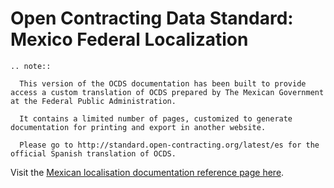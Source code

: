 Open Contracting Data Standard: Mexico Federal Localization
===========================================================

```eval_rst
.. note:: 

  This version of the OCDS documentation has been built to provide access a custom translation of OCDS prepared by The Mexican Government at the Federal Public Administration.

  It contains a limited number of pages, customized to generate documentation for printing and export in another website.

  Please go to http://standard.open-contracting.org/latest/es for the official Spanish translation of OCDS. 

```

Visit the [Mexican localisation documentation reference page here](../es_MX/schema/full/).
